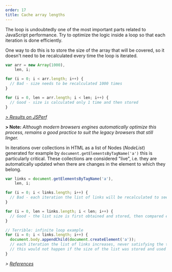 ```yaml
---
order: 17
title: Cache array lengths
---
```


The loop is undoubtedly one of the most important parts related to JavaScript performance. Try to optimize the logic inside a loop so that each iteration is done efficiently.

One way to do this is to store the size of the array that will be covered, so it doesn't need to be recalculated every time the loop is iterated.

```js
var arr = new Array(1000),
    len, i;

for (i = 0; i < arr.length; i++) {
  // Bad - size needs to be recalculated 1000 times
}

for (i = 0, len = arr.length; i < len; i++) {
  // Good - size is calculated only 1 time and then stored
}
```

*[> Results on JSPerf](http://jsperf.com/browser-diet-cache-array-length/10/)*

**> Note:** *Although modern browsers engines automatically optimize this process, remains a good practice to suit the legacy browsers that still linger.*

In iterations over collections in HTML as a list of Nodes (*NodeList*) generated for example by `document.getElementsByTagName('a')` this is particularly critical. These collections are considered "live", i.e. they are automatically updated when there are changes in the element to which they belong.

```js
var links = document.getElementsByTagName('a'),
    len, i;

for (i = 0; i < links.length; i++) {
  // Bad - each iteration the list of links will be recalculated to see if there was a change
}

for (i = 0, len = links.length; i < len; i++) {
  // Good - the list size is first obtained and stored, then compared each iteration
}

// Terrible: infinite loop example
for (i = 0; i < links.length; i++) {
  document.body.appendChild(document.createElement('a'));
  // each iteration the list of links increases, never satisfying the termination condition of the loop
  // this would not happen if the size of the list was stored and used as a condition
}
```

*> [References](https://github.com/zenorocha/browser-diet/wiki/References#cache-array-lengths)*